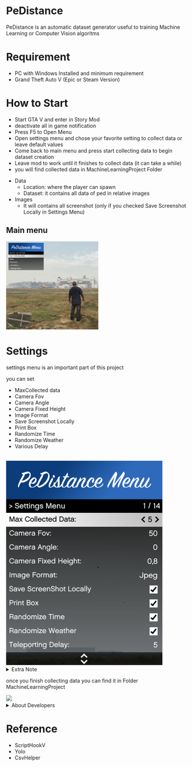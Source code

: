 # PeDistance

PeDistance is an automatic dataset generator useful to training Machine Learning or Computer Vision algoritms 


# Requirement

* PC with Windows Installed and minimum requirement
* Grand Theft Auto V (Epic or Steam Version)

# How to Start

* Start GTA V and enter in Story Mod
* deactivate all in game notification
* Press F5 to Open Menu
* Open settings menu and chose your favorite setting to collect data or leave default values
* Come back to main menu and press start collecting data to begin dataset creation
* Leave mod to work until it finishes to collect data (it can take a while)
* you will find collected data in MachineLearningProject Folder

- Data 
    - Location: where the player can spawn 
	- Dataset: it contains all data of ped in relative images
- Images
	- It will contains all screenshot (only if you checked Save Screenshot Locally in Settings Menu)

## Main menu

<img src="data/Assets/MainMenu.png" width="50%">

# Settings

settings menu is an important part of this project <br>

you can set
- MaxCollected data
- Camera Fov
- Camera Angle
- Camera Fixed Height
- Image Format
- Save Screenshot Locally
- Print Box
- Randomize Time
- Randomize Weather
- Various Delay

<br>
<img src="data/Assets/SettingsMenu.png">

<details>
<summary>
Extra Note 
</summary>
Relative to your PC Specific, you should set various delays in the settings menu to manage the tenderization of the environment and all other stuff.
if your pc performances are low you should increment delays 
if your pc performances are high you should decrement delays 
</details> 


once you finish collecting data you can find it in Folder MachineLearningProject 

<img src="data/Assets/GTAmod_high.gif">

<details>
<summary>
About Developers
</summary>

* FoxAlex98
* WarCreed
* Wornairz
</details>

# Reference
* ScriptHookV
* Yolo
* CsvHelper